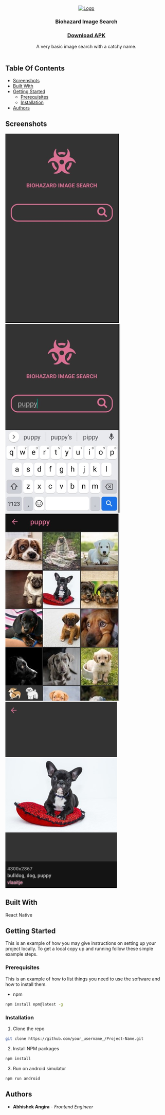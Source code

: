 <br/>
<p align="center">
  <a href="https://github.com/abhishekangira/biohazard">
    <img src="https://i.ibb.co/hC76Fsb/ic-launcher.png" alt="Logo" width="80" height="80">
  </a>

  <h3 align="center">Biohazard Image Search</h3>
  <h3 align="center"><a href="https://drive.google.com/file/d/1PyG1hHZeMz8fwY9rIu_G1MAoNoyP0SjL/view?usp=sharing">Download APK</a></h3>
  

  <p align="center">
    A very basic image search with a catchy name.
    <br/>
    <br/>
  </p>
</p>

## Table Of Contents

* [Screenshots](#screenshots)
* [Built With](#built-with)
* [Getting Started](#getting-started)
  * [Prerequisites](#prerequisites)
  * [Installation](#installation)
* [Authors](#authors)


## Screenshots

![screenshot - 1](screenshots/home.jpg)
![screenshot - 2](screenshots/home-2.jpg)
![screenshot - 3](screenshots/results.jpg)
![screenshot - 4](screenshots/details.jpg)


## Built With

React Native

## Getting Started

This is an example of how you may give instructions on setting up your project locally.
To get a local copy up and running follow these simple example steps.

### Prerequisites

This is an example of how to list things you need to use the software and how to install them.

* npm

```sh
npm install npm@latest -g
```

### Installation

1. Clone the repo

```sh
git clone https://github.com/your_username_/Project-Name.git
```

2. Install NPM packages

```sh
npm install
```

3. Run on android simulator

```JS
npm run android
```
## Authors

* **Abhishek Angira** - *Frontend Engineer*
